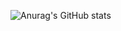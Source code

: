 ![Anurag's GitHub stats](https://github-readme-stats.vercel.app/api?username=Ananazo&show=reviews,discussions_started,discussions_answered,prs_merged_percentage&show_icons=true)
